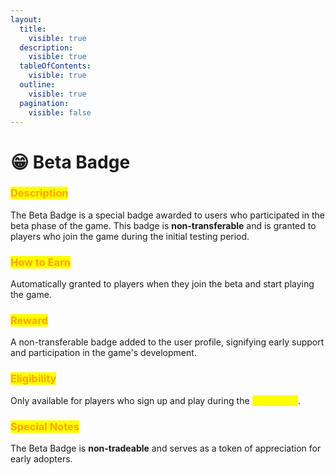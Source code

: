 ```yaml
---
layout:
  title:
    visible: true
  description:
    visible: true
  tableOfContents:
    visible: true
  outline:
    visible: true
  pagination:
    visible: false
---
```


# 😁 Beta Badge

### <mark style="color:orange;">**Description**</mark>

The Beta Badge is a special badge awarded to users who participated in the beta phase of the game. This badge is **non-transferable** and is granted to players who join the game during the initial testing period.

### <mark style="color:orange;">**How to Earn**</mark>

Automatically granted to players when they join the beta and start playing the game.

### <mark style="color:orange;">**Reward**</mark>

A non-transferable badge added to the user profile, signifying early support and participation in the game's development.

### <mark style="color:orange;">**Eligibility**</mark>

Only available for players who sign up and play during the <mark style="color:yellow;">beta phase</mark>.

### <mark style="color:orange;">**Special Notes**</mark>

The Beta Badge is **non-tradeable** and serves as a token of appreciation for early adopters.
